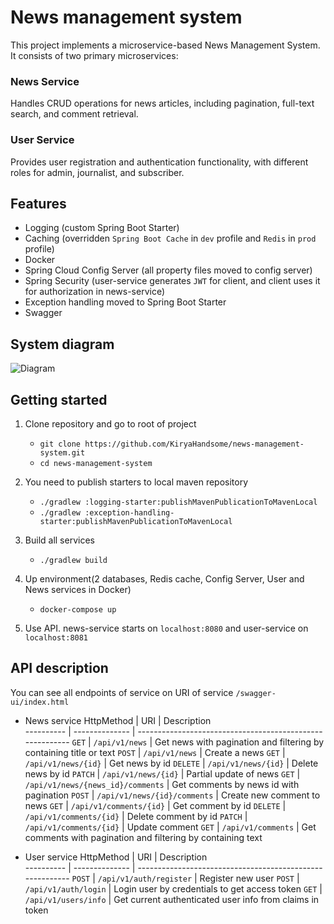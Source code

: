 # News management system

This project implements a microservice-based News Management System.
It consists of two primary microservices:

### News Service

Handles CRUD operations for news articles, including pagination,
full-text search, and comment retrieval.

### User Service

Provides user registration and authentication functionality,
with different roles for admin, journalist, and subscriber.

## Features

* Logging (custom Spring Boot Starter)
* Caching (overridden `Spring Boot Cache` in `dev` profile and `Redis` in `prod` profile)
* Docker
* Spring Cloud Config Server (all property files moved to config server)
* Spring Security (user-service generates `JWT` for client, and client uses it for authorization in news-service)
* Exception handling moved to Spring Boot Starter
* Swagger

## System diagram

![Diagram](https://gist.githubusercontent.com/KiryaHandsome/6edb35a4bf2f3c714f3ec393bf1e443c/raw/6573b224802be00be7af343a29c070e544f74e5c/diagram.png)

## Getting started

1. Clone repository and go to root of project
    * `git clone https://github.com/KiryaHandsome/news-management-system.git`
    * `cd news-management-system`

2. You need to publish starters to local maven repository
    * `./gradlew :logging-starter:publishMavenPublicationToMavenLocal`
    * `./gradlew :exception-handling-starter:publishMavenPublicationToMavenLocal`

3. Build all services
    * `./gradlew build`

4. Up environment(2 databases, Redis cache, Config Server, User and News services in Docker)
    * ```docker-compose up```

5. Use API. news-service starts on `localhost:8080` and user-service on `localhost:8081`

## API description

You can see all endpoints of service on URI of service ```/swagger-ui/index.html```

* News service
  HttpMethod | URI | Description                                               
  ---------- | -------------- | ---------------------------------------------------------
  `GET`      | `/api/v1/news` | Get news with pagination and filtering by containing title or text
  `POST`     | `/api/v1/news` | Create a news
  `GET`      | `/api/v1/news/{id}` | Get news by id
  `DELETE`   | `/api/v1/news/{id}` | Delete news by id
  `PATCH`    | `/api/v1/news/{id}` | Partial update of news
  `GET`      | `/api/v1/news/{news_id}/comments` | Get comments by news id with pagination
  `POST`     | `/api/v1/news/{id}/comments` | Create new comment to news
  `GET`      | `/api/v1/comments/{id}` | Get comment by id
  `DELETE`   | `/api/v1/comments/{id}` | Delete comment by id
  `PATCH`    | `/api/v1/comments/{id}` | Update comment
  `GET`      | `/api/v1/comments` | Get comments with pagination and filtering by containing text

* User service
  HttpMethod | URI | Description                                               
  ---------- | -------------- | ---------------------------------------------------------
  `POST`     | `/api/v1/auth/register` | Register new user
  `POST`     | `/api/v1/auth/login` | Login user by credentials to get access token
  `GET`      | `/api/v1/users/info` | Get current authenticated user info from claims in token